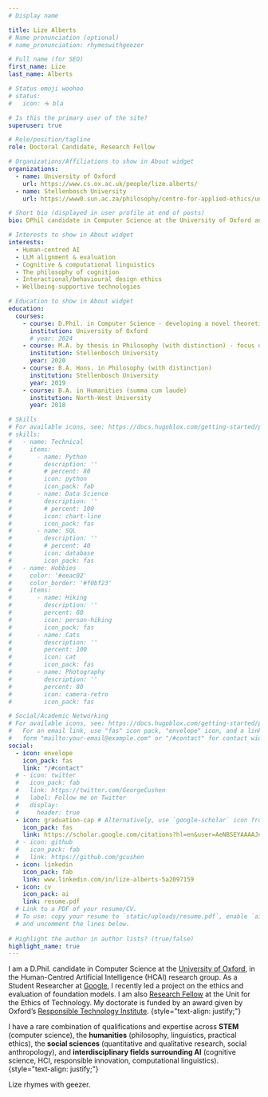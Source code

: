 ```yaml
---
# Display name

title: Lize Alberts
# Name pronunciation (optional)
# name_pronunciation: rhymeswithgeezer

# Full name (for SEO)
first_name: Lize
last_name: Alberts

# Status emoji woohoo
# status:
#   icon: ☕️ bla

# Is this the primary user of the site?
superuser: true

# Role/position/tagline
role: Doctoral Candidate, Research Fellow

# Organizations/Affiliations to show in About widget
organizations:
  - name: University of Oxford
    url: https://www.cs.ox.ac.uk/people/lize.alberts/
  - name: Stellenbosch University
    url: https://www0.sun.ac.za/philosophy/centre-for-applied-ethics/unit-for-the-ethics-of-technology/unit-for-the-ethics-of-technology-staff-2/ 

# Short bio (displayed in user profile at end of posts)
bio: DPhil candidate in Computer Science at the University of Oxford and Research Fellow at Stellenbosch University's Unit for the Ethics of Technology.

# Interests to show in About widget
interests:
  - Human-centred AI
  - LLM alignment & evaluation
  - Cognitive & computational linguistics
  - The philosophy of cognition
  - Interactional/behavioural design ethics
  - Wellbeing-supportive technologies

# Education to show in About widget
education:
  courses:
    - course: D.Phil. in Computer Science - developing a novel theoretical framework for agentic AI evaluation
      institution: University of Oxford
      # year: 2024
    - course: M.A. by thesis in Philosophy (with distinction) - focus on embodied cognition & cognitively inspired AI
      institution: Stellenbosch University
      year: 2020
    - course: B.A. Hons. in Philosophy (with distinction)
      institution: Stellenbosch University
      year: 2019
    - course: B.A. in Humanities (summa cum laude)
      institution: North-West University
      year: 2018

# Skills
# For available icons, see: https://docs.hugoblox.com/getting-started/page-builder/#icons
# skills:
#   - name: Technical
#     items:
#       - name: Python
#         description: ''
#         # percent: 80
#         icon: python
#         icon_pack: fab
#       - name: Data Science
#         description: ''
#         # percent: 100
#         icon: chart-line
#         icon_pack: fas
#       - name: SQL
#         description: ''
#         # percent: 40
#         icon: database
#         icon_pack: fas
#   - name: Hobbies
#     color: '#eeac02'
#     color_border: '#f0bf23'
#     items:
#       - name: Hiking
#         description: ''
#         percent: 60
#         icon: person-hiking
#         icon_pack: fas
#       - name: Cats
#         description: ''
#         percent: 100
#         icon: cat
#         icon_pack: fas
#       - name: Photography
#         description: ''
#         percent: 80
#         icon: camera-retro
#         icon_pack: fas

# Social/Academic Networking
# For available icons, see: https://docs.hugoblox.com/getting-started/page-builder/#icons
#   For an email link, use "fas" icon pack, "envelope" icon, and a link in the
#   form "mailto:your-email@example.com" or "/#contact" for contact widget.
social:
  - icon: envelope
    icon_pack: fas
    link: "/#contact"
  # - icon: twitter
  #   icon_pack: fab
  #   link: https://twitter.com/GeorgeCushen
  #   label: Follow me on Twitter
  #   display:
  #     header: true
  - icon: graduation-cap # Alternatively, use `google-scholar` icon from `ai` icon pack
    icon_pack: fas
    link: https://scholar.google.com/citations?hl=en&user=AeNBSEYAAAAJ#
  # - icon: github
  #   icon_pack: fab
  #   link: https://github.com/gcushen
  - icon: linkedin
    icon_pack: fab
    link: www.linkedin.com/in/lize-alberts-5a2097159
  - icon: cv
    icon_pack: ai
    link: resume.pdf
  # Link to a PDF of your resume/CV.
  # To use: copy your resume to `static/uploads/resume.pdf`, enable `ai` icons in `params.yaml`,
  # and uncomment the lines below.
  
# Highlight the author in author lists? (true/false)
highlight_name: true
---
```

I am a D.Phil. candidate in Computer Science at the <a href="https://www.cs.ox.ac.uk/people/lize.alberts/">University of Oxford</a>, in the Human-Centred Artificial Intelligence (HCAI) research group. As a Student Researcher at <a href="
https://doi.org/10.48550/arXiv.2401.09082">Google</a>, I recently led a project on the ethics and evaluation of foundation models. I am also <a href="https://www0.sun.ac.za/philosophy/centre-for-applied-ethics/unit-for-the-ethics-of-technology/unit-for-the-ethics-of-technology-staff-2/">Research Fellow</a> at the Unit for the Ethics of Technology. My doctorate is funded by an award given by Oxford’s <a href="https://www.rti.ox.ac.uk/people/">Responsible Technology Institute</a>.
{style="text-align: justify;"}

I have a rare combination of qualifications and expertise across <b>STEM</b> (computer science), the <b>humanities</b> (philosophy, linguistics, practical ethics), the <b>social sciences</b> (quantitative and qualitative research, social anthropology), and <b>interdisciplinary fields surrounding AI</b> (cognitive science, HCI, responsible innovation, computational linguistics).
{style="text-align: justify;"}

<!-- Aside from a D.Phil. in Computer Science and an M.A. by thesis (140-pages) in Philosophy, I have over six years' experience teaching university courses across computer science, engineering and the humanities. Holding myself accountable to the standards of rigour of multiple disciplines has helped me appreciate how important, but tricky it is for researchers in AI to bridge relevant domains and engage with ethics in ways that do not merely pay lip service. As a fast-changing area with few established guidelines, it requires continuous critical reflection; fast skill and knowledge acquisition; multi-perspectival evaluation; and creative reimagining. My research lies this intersection.
{style="text-align: justify;"}  -->

Lize rhymes with geezer.

